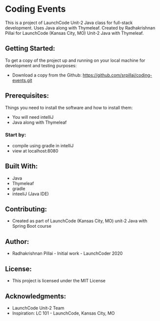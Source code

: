 # Coding Events

This is a project of LaunchCode Unit-2 Java class for full-stack development.
Uses  Java along with Thymeleaf.
Created by Radhakrishnan Pillai for LaunchCode (Kansas City, MO) Unit-2 Java with Thymeleaf.

## Getting Started:

To get a copy of the project up and running on your local machine for development and testing purposes:

* Download a copy from the Github: https://github.com/srpillai/coding-events.git

## Prerequisites:

Things you need to install the software and how to install them:

* You will need intelliJ
* Java along with Thymeleaf

### Start by:

*  compile using gradle in intelliJ
*  view at localhost:8080

## Built With:

* Java
* Thymeleaf
* gradle
* inteeliJ (Java IDE)

## Contributing:

* Created as part of LaunchCode (Kansas City, MO) unit-2 Java with Spring Boot course

## Author:

* Radhakrishnan Pillai - Initial work - LaunchCoder 2020

## License:

* This project is licensed under the MIT License

## Acknowledgments:

* LaunchCode Unit-2 Team
* Inspiration: LC 101 - LaunchCode, Kansas City, MO
